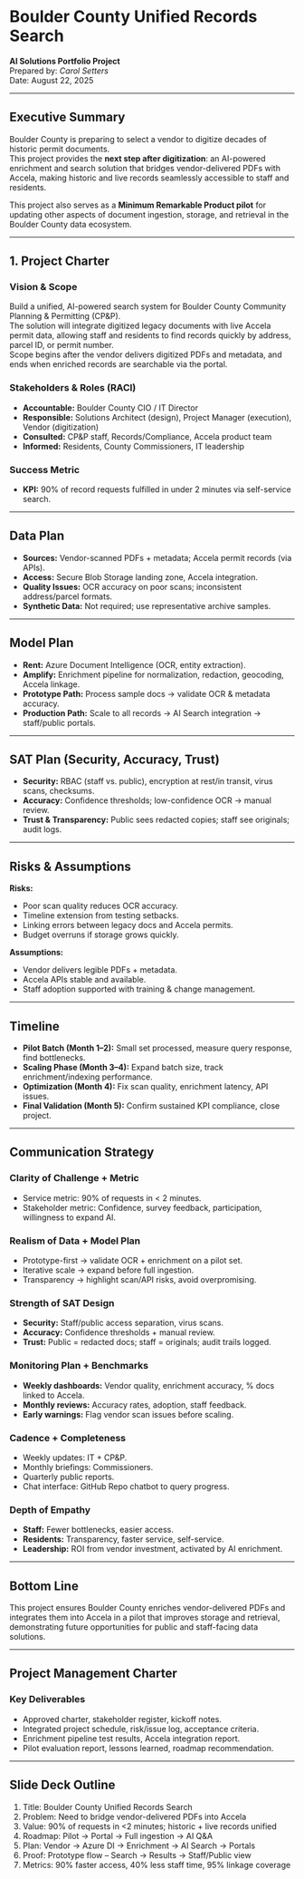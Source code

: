 # Boulder County Unified Records Search  
**AI Solutions Portfolio Project**  
Prepared by: *Carol Setters*  
Date: August 22, 2025  

---

## Executive Summary  
Boulder County is preparing to select a vendor to digitize decades of historic permit documents.  
This project provides the **next step after digitization**: an AI-powered enrichment and search solution that bridges vendor-delivered PDFs with Accela, making historic and live records seamlessly accessible to staff and residents.  

This project also serves as a **Minimum Remarkable Product pilot** for updating other aspects of document ingestion, storage, and retrieval in the Boulder County data ecosystem.  

---

## 1. Project Charter  

### Vision & Scope  
Build a unified, AI-powered search system for Boulder County Community Planning & Permitting (CP&P).  
The solution will integrate digitized legacy documents with live Accela permit data, allowing staff and residents to find records quickly by address, parcel ID, or permit number.  
Scope begins after the vendor delivers digitized PDFs and metadata, and ends when enriched records are searchable via the portal.  

### Stakeholders & Roles (RACI)  
- **Accountable:** Boulder County CIO / IT Director  
- **Responsible:** Solutions Architect (design), Project Manager (execution), Vendor (digitization)  
- **Consulted:** CP&P staff, Records/Compliance, Accela product team  
- **Informed:** Residents, County Commissioners, IT leadership  

### Success Metric  
- **KPI:** 90% of record requests fulfilled in under 2 minutes via self-service search.  

---

## Data Plan  
- **Sources:** Vendor-scanned PDFs + metadata; Accela permit records (via APIs).  
- **Access:** Secure Blob Storage landing zone, Accela integration.  
- **Quality Issues:** OCR accuracy on poor scans; inconsistent address/parcel formats.  
- **Synthetic Data:** Not required; use representative archive samples.  

---

## Model Plan  
- **Rent:** Azure Document Intelligence (OCR, entity extraction).  
- **Amplify:** Enrichment pipeline for normalization, redaction, geocoding, Accela linkage.  
- **Prototype Path:** Process sample docs → validate OCR & metadata accuracy.  
- **Production Path:** Scale to all records → AI Search integration → staff/public portals.  

---

## SAT Plan (Security, Accuracy, Trust)  
- **Security:** RBAC (staff vs. public), encryption at rest/in transit, virus scans, checksums.  
- **Accuracy:** Confidence thresholds; low-confidence OCR → manual review.  
- **Trust & Transparency:** Public sees redacted copies; staff see originals; audit logs.  

---

## Risks & Assumptions  

**Risks:**  
- Poor scan quality reduces OCR accuracy.  
- Timeline extension from testing setbacks.  
- Linking errors between legacy docs and Accela permits.  
- Budget overruns if storage grows quickly.  

**Assumptions:**  
- Vendor delivers legible PDFs + metadata.  
- Accela APIs stable and available.  
- Staff adoption supported with training & change management.  

---

## Timeline  
- **Pilot Batch (Month 1–2):** Small set processed, measure query response, find bottlenecks.  
- **Scaling Phase (Month 3–4):** Expand batch size, track enrichment/indexing performance.  
- **Optimization (Month 4):** Fix scan quality, enrichment latency, API issues.  
- **Final Validation (Month 5):** Confirm sustained KPI compliance, close project.  

---

## Communication Strategy  

### Clarity of Challenge + Metric  
- Service metric: 90% of requests in < 2 minutes.  
- Stakeholder metric: Confidence, survey feedback, participation, willingness to expand AI.  

### Realism of Data + Model Plan  
- Prototype-first → validate OCR + enrichment on a pilot set.  
- Iterative scale → expand before full ingestion.  
- Transparency → highlight scan/API risks, avoid overpromising.  

### Strength of SAT Design  
- **Security:** Staff/public access separation, virus scans.  
- **Accuracy:** Confidence thresholds + manual review.  
- **Trust:** Public = redacted docs; staff = originals; audit trails logged.  

### Monitoring Plan + Benchmarks  
- **Weekly dashboards:** Vendor quality, enrichment accuracy, % docs linked to Accela.  
- **Monthly reviews:** Accuracy rates, adoption, staff feedback.  
- **Early warnings:** Flag vendor scan issues before scaling.  

### Cadence + Completeness  
- Weekly updates: IT + CP&P.  
- Monthly briefings: Commissioners.  
- Quarterly public reports.  
- Chat interface: GitHub Repo chatbot to query progress.  

### Depth of Empathy  
- **Staff:** Fewer bottlenecks, easier access.  
- **Residents:** Transparency, faster service, self-service.  
- **Leadership:** ROI from vendor investment, activated by AI enrichment.  

---

## Bottom Line  
This project ensures Boulder County enriches vendor-delivered PDFs and integrates them into Accela in a pilot that improves storage and retrieval, demonstrating future opportunities for public and staff-facing data solutions.  

---

## Project Management Charter  

### Key Deliverables  
- Approved charter, stakeholder register, kickoff notes.  
- Integrated project schedule, risk/issue log, acceptance criteria.  
- Enrichment pipeline test results, Accela integration report.  
- Pilot evaluation report, lessons learned, roadmap recommendation.  

---

## Slide Deck Outline  

1. Title: Boulder County Unified Records Search  
2. Problem: Need to bridge vendor-delivered PDFs into Accela  
3. Value: 90% of requests in <2 minutes; historic + live records unified  
4. Roadmap: Pilot → Portal → Full ingestion → AI Q&A  
5. Plan: Vendor → Azure DI → Enrichment → AI Search → Portals  
6. Proof: Prototype flow – Search → Results → Staff/Public view  
7. Metrics: 90% faster access, 40% less staff time, 95% linkage coverage  
